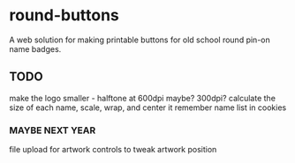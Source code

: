 round-buttons
=============

A web solution for making printable buttons for old school round pin-on name badges.

## TODO
make the logo smaller - halftone at 600dpi maybe? 300dpi?
calculate the size of each name, scale, wrap, and center it
remember name list in cookies

### MAYBE NEXT YEAR
file upload for artwork
controls to tweak artwork position



